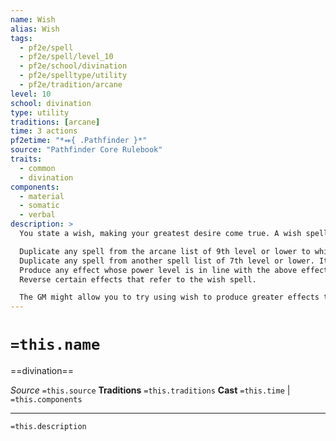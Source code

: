 ```yaml
---
name: Wish
alias: Wish
tags:
  - pf2e/spell
  - pf2e/spell/level_10
  - pf2e/school/divination
  - pf2e/spelltype/utility
  - pf2e/tradition/arcane
level: 10
school: divination
type: utility
traditions: [arcane]
time: 3 actions
pf2etime: "*⬽{ .Pathfinder }*"
source: "Pathfinder Core Rulebook"
traits:
  - common
  - divination
components:
  - material
  - somatic
  - verbal
description: >
  You state a wish, making your greatest desire come true. A wish spell can produce any one of the following effects.

  Duplicate any spell from the arcane list of 9th level or lower to which you have access.
  Duplicate any spell from another spell list of 7th level or lower. It must be common or you must have access.
  Produce any effect whose power level is in line with the above effects.
  Reverse certain effects that refer to the wish spell.

  The GM might allow you to try using wish to produce greater effects than these, but doing so might be dangerous or the spell might have only a partial effect.
---
```

# `=this.name`
==divination==

*Source* `=this.source`
**Traditions** `=this.traditions`
**Cast** `=this.time` | `=this.components`

***
`=this.description`